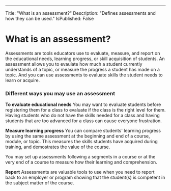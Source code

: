 ---
Title: "What is an assessment?"
Description: "Defines assessments and how they can be used."
IsPublished: False

# What is an assessment?

Assessments are tools educators use to evaluate, measure, and report on the educational needs, learning progress, or skill acquisition of students. An assessment allows you to evaulate how much a student currently understands of a topic, or measure the progress a student has made on a topic. And you can use assessments to evaluate skills the student needs to learn or acquire.

### Different ways you may use an assessment

**To evaluate educational needs**
You may want to evaluate students before registering them for a class to evaluate if the class is the right level for them. Having students who do not have the skills needed for a class and having students that are too advanced for a class can cause everyone frustration.

**Measure learning progress**
You can compare students' learning progress by using the same assessment at the beginning and end of a course, module, or topic. This measures the skills students have acquired during training, and demostrates the value of the course.

You may set up assessments following a segments in a course or at the very end of a course to measure how their learning and comprehension. 

**Report**
Assessments are valuable tools to use when you need to report back to an employer or program showing that the student(s) is competent in the subject matter of the course.
